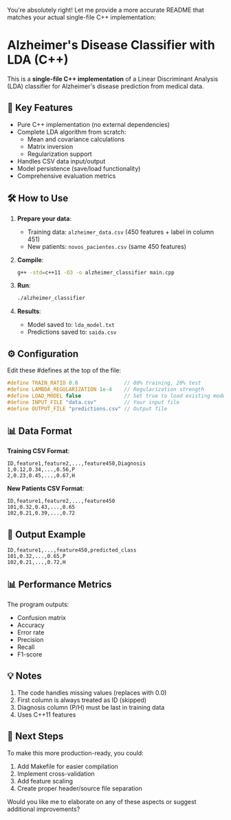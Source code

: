 You're absolutely right! Let me provide a more accurate README that matches your actual single-file C++ implementation:

# Alzheimer's Disease Classifier with LDA (C++)

This is a **single-file C++ implementation** of a Linear Discriminant Analysis (LDA) classifier for Alzheimer's disease prediction from medical data.

## 📌 Key Features

- Pure C++ implementation (no external dependencies)
- Complete LDA algorithm from scratch:
  - Mean and covariance calculations
  - Matrix inversion
  - Regularization support
- Handles CSV data input/output
- Model persistence (save/load functionality)
- Comprehensive evaluation metrics

## 🛠️ How to Use

1. **Prepare your data**:
   - Training data: `alzheimer_data.csv` (450 features + label in column 451)
   - New patients: `novos_pacientes.csv` (same 450 features)

2. **Compile**:
   ```bash
   g++ -std=c++11 -O3 -o alzheimer_classifier main.cpp
   ```

3. **Run**:
   ```bash
   ./alzheimer_classifier
   ```

4. **Results**:
   - Model saved to: `lda_model.txt`
   - Predictions saved to: `saida.csv`

## ⚙️ Configuration

Edit these #defines at the top of the file:

```cpp
#define TRAIN_RATIO 0.8               // 80% training, 20% test
#define LAMBDA_REGULARIZATION 1e-4    // Regularization strength
#define LOAD_MODEL false              // Set true to load existing model
#define INPUT_FILE "data.csv"         // Your input file
#define OUTPUT_FILE "predictions.csv" // Output file
```

## 📊 Data Format

**Training CSV Format**:
```
ID,feature1,feature2,...,feature450,Diagnosis
1,0.12,0.34,...,0.56,P
2,0.23,0.45,...,0.67,H
```

**New Patients CSV Format**:
```
ID,feature1,feature2,...,feature450
101,0.32,0.43,...,0.65
102,0.21,0.39,...,0.72
```

## 📝 Output Example

```
ID,feature1,...,feature450,predicted_class
101,0.32,...,0.65,P
102,0.21,...,0.72,H
```

## 📊 Performance Metrics

The program outputs:
- Confusion matrix
- Accuracy
- Error rate
- Precision
- Recall
- F1-score

## 💡 Notes

1. The code handles missing values (replaces with 0.0)
2. First column is always treated as ID (skipped)
3. Diagnosis column (P/H) must be last in training data
4. Uses C++11 features

## 🚀 Next Steps

To make this more production-ready, you could:
1. Add Makefile for easier compilation
2. Implement cross-validation
3. Add feature scaling
4. Create proper header/source file separation

Would you like me to elaborate on any of these aspects or suggest additional improvements?
